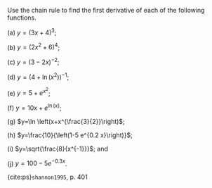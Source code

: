 Use the chain rule to find the first derivative of each of the following functions.

(a) $y=(3 x+4)^{3}$;

(b) $y=\left(2 x^{2}+6\right)^{4}$;

(c) $y=(3-2 x)^{-2}$;

(d) $y=\left(4+\ln \left(x^{2}\right)\right)^{-1}$;

(e) $y=5+e^{x^{2}}$;

(f) $y=10 x+e^{\ln (x)}$;

(g) $y=\ln \left(x+x^{\frac{3}{2}}\right)$;

(h) $y=\frac{10}{\left(1-5 e^{0.2 x}\right)}$;

(i) $y=\sqrt{\frac{8}{x^{-1}}}$; and

(j) $y=100-5 e^{-0.3 x}$.

{cite:ps}`shannon1995`, p. 401